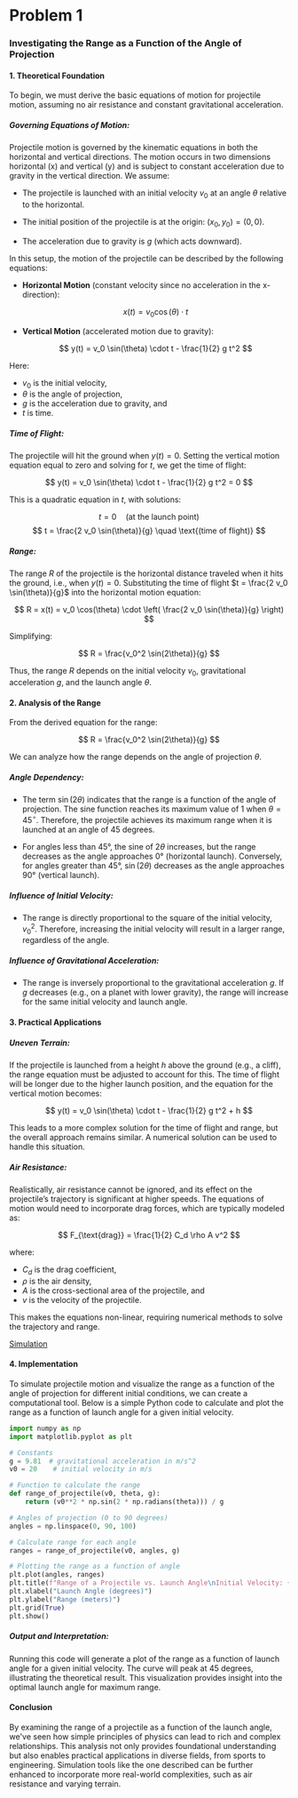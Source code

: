 # Problem 1
### Investigating the Range as a Function of the Angle of Projection

#### 1. Theoretical Foundation

To begin, we must derive the basic equations of motion for projectile motion, assuming no air resistance and constant gravitational acceleration.

##### Governing Equations of Motion:

Projectile motion is governed by the kinematic equations in both the horizontal and vertical directions. The motion occurs in two dimensions horizontal (x) and vertical (y) and is subject to constant acceleration due to gravity in the vertical direction. We assume:

- The projectile is launched with an initial velocity $v_0$ at an angle $\theta$ relative to the horizontal.

- The initial position of the projectile is at the origin: $(x_0, y_0) = (0, 0)$.

- The acceleration due to gravity is $g$ (which acts downward).

In this setup, the motion of the projectile can be described by the following equations:

- **Horizontal Motion** (constant velocity since no acceleration in the x-direction):

  $$
  x(t) = v_0 \cos(\theta) \cdot t
  $$

- **Vertical Motion** (accelerated motion due to gravity):

  $$
  y(t) = v_0 \sin(\theta) \cdot t - \frac{1}{2} g t^2
  $$

Here:
- $v_0$ is the initial velocity,
- $\theta$ is the angle of projection,
- $g$ is the acceleration due to gravity, and
- $t$ is time.

##### Time of Flight:

The projectile will hit the ground when $y(t) = 0$. Setting the vertical motion equation equal to zero and solving for $t$, we get the time of flight:

$$
y(t) = v_0 \sin(\theta) \cdot t - \frac{1}{2} g t^2 = 0
$$

This is a quadratic equation in $t$, with solutions:

$$
t = 0 \quad \text{(at the launch point)}
$$
$$
t = \frac{2 v_0 \sin(\theta)}{g} \quad \text{(time of flight)}
$$

##### Range:

The range $R$ of the projectile is the horizontal distance traveled when it hits the ground, i.e., when $y(t) = 0$. Substituting the time of flight $t = \frac{2 v_0 \sin(\theta)}{g}$ into the horizontal motion equation:

$$
R = x(t) = v_0 \cos(\theta) \cdot \left( \frac{2 v_0 \sin(\theta)}{g} \right)
$$

Simplifying:

$$
R = \frac{v_0^2 \sin(2\theta)}{g}
$$

Thus, the range $R$ depends on the initial velocity $v_0$, gravitational acceleration $g$, and the launch angle $\theta$.

#### 2. Analysis of the Range

From the derived equation for the range:

$$
R = \frac{v_0^2 \sin(2\theta)}{g}
$$

We can analyze how the range depends on the angle of projection $\theta$.

##### Angle Dependency:

- The term $\sin(2\theta)$ indicates that the range is a function of the angle of projection. The sine function reaches its maximum value of 1 when $\theta = 45^\circ$. Therefore, the projectile achieves its maximum range when it is launched at an angle of 45 degrees.

- For angles less than 45°, the sine of $2\theta$ increases, but the range decreases as the angle approaches 0° (horizontal launch). Conversely, for angles greater than 45°, $\sin(2\theta)$ decreases as the angle approaches 90° (vertical launch).

##### Influence of Initial Velocity:

- The range is directly proportional to the square of the initial velocity, $v_0^2$. Therefore, increasing the initial velocity will result in a larger range, regardless of the angle.

##### Influence of Gravitational Acceleration:

- The range is inversely proportional to the gravitational acceleration $g$. If $g$ decreases (e.g., on a planet with lower gravity), the range will increase for the same initial velocity and launch angle.

#### 3. Practical Applications

##### Uneven Terrain:

If the projectile is launched from a height $h$ above the ground (e.g., a cliff), the range equation must be adjusted to account for this. The time of flight will be longer due to the higher launch position, and the equation for the vertical motion becomes:

$$
y(t) = v_0 \sin(\theta) \cdot t - \frac{1}{2} g t^2 + h
$$

This leads to a more complex solution for the time of flight and range, but the overall approach remains similar. A numerical solution can be used to handle this situation.

##### Air Resistance:

Realistically, air resistance cannot be ignored, and its effect on the projectile’s trajectory is significant at higher speeds. The equations of motion would need to incorporate drag forces, which are typically modeled as:

$$
F_{\text{drag}} = \frac{1}{2} C_d \rho A v^2
$$

where:
- $C_d$ is the drag coefficient,
- $\rho$ is the air density,
- $A$ is the cross-sectional area of the projectile, and
- $v$ is the velocity of the projectile.

This makes the equations non-linear, requiring numerical methods to solve the trajectory and range.

[Simulation](simulation_projectle.html)

#### 4. Implementation

To simulate projectile motion and visualize the range as a function of the angle of projection for different initial conditions, we can create a computational tool. Below is a simple Python code to calculate and plot the range as a function of launch angle for a given initial velocity.

```python
import numpy as np
import matplotlib.pyplot as plt

# Constants
g = 9.81  # gravitational acceleration in m/s^2
v0 = 20    # initial velocity in m/s

# Function to calculate the range
def range_of_projectile(v0, theta, g):
    return (v0**2 * np.sin(2 * np.radians(theta))) / g

# Angles of projection (0 to 90 degrees)
angles = np.linspace(0, 90, 100)

# Calculate range for each angle
ranges = range_of_projectile(v0, angles, g)

# Plotting the range as a function of angle
plt.plot(angles, ranges)
plt.title(f"Range of a Projectile vs. Launch Angle\nInitial Velocity: {v0} m/s")
plt.xlabel("Launch Angle (degrees)")
plt.ylabel("Range (meters)")
plt.grid(True)
plt.show()
```

##### Output and Interpretation:

Running this code will generate a plot of the range as a function of launch angle for a given initial velocity. The curve will peak at 45 degrees, illustrating the theoretical result. This visualization provides insight into the optimal launch angle for maximum range.

#### Conclusion

By examining the range of a projectile as a function of the launch angle, we've seen how simple principles of physics can lead to rich and complex relationships. This analysis not only provides foundational understanding but also enables practical applications in diverse fields, from sports to engineering. Simulation tools like the one described can be further enhanced to incorporate more real-world complexities, such as air resistance and varying terrain.